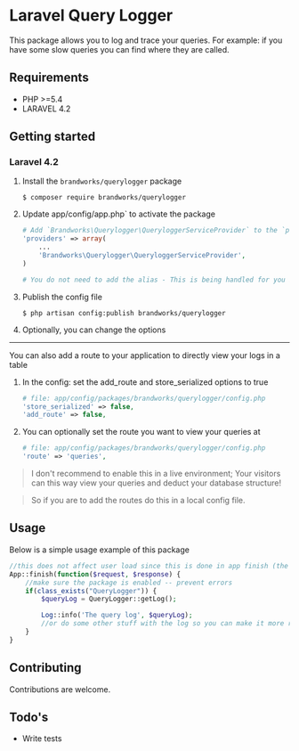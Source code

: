 # Laravel Query Logger

This package allows you to log and trace your queries.
For example: if you have some slow queries you can find where they are called.


## Requirements

- PHP >=5.4
- LARAVEL 4.2

## Getting started

### Laravel 4.2

1. Install the `brandworks/querylogger` package

    ```shell
    $ composer require brandworks/querylogger
    ```

2. Update app/config/app.php` to activate the package

    ```php
    # Add `Brandworks\Querylogger\QueryloggerServiceProvider` to the `providers` array
    'providers' => array(
        ...
        'Brandworks\Querylogger\QueryloggerServiceProvider',
    )

    # You do not need to add the alias - This is being handled for you in the service provider
    ```

3.  Publish the config file

    ```shell
    $ php artisan config:publish brandworks/querylogger
    ```

4.  Optionally, you can change the options

------------------

You can also add a route to your application to directly view your logs in a table

1. In the config: set the add_route and store_serialized options to true

    ```php
    # file: app/config/packages/brandworks/querylogger/config.php
    'store_serialized' => false,
    'add_route' => false,
    ```

2. You can optionally set the route you want to view your queries at

    ```php
    # file: app/config/packages/brandworks/querylogger/config.php
    'route' => 'queries',
    ```

> I don't recommend to enable this in a live environment;
> Your visitors can this way view your queries and deduct your database structure!

> So if you are to add the routes do this in a local config file. 
    

## Usage
Below is a simple usage example of this package

```php
//this does not affect user load since this is done in app finish (the client did already receive response)
App::finish(function($request, $response) {
    //make sure the package is enabled -- prevent errors
    if(class_exists("QueryLogger")) {
        $queryLog = QueryLogger::getLog();

        Log::info('The query log', $queryLog);
        //or do some other stuff with the log so you can make it more readale/filter on query time/...
    }
}
```


## Contributing

Contributions are welcome.

## Todo's

- Write tests

